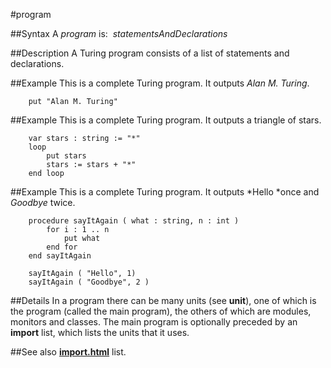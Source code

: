 
#program

##Syntax
A *program* is:
 *statementsAndDeclarations*



##Description
A Turing program consists of a list of statements and declarations.



##Example
This is a complete Turing program. It outputs *Alan M. Turing*.


        put "Alan M. Turing"
##Example
This is a complete Turing program. It outputs a triangle of stars.


        var stars : string := "*"
        loop
            put stars
            stars := stars + "*"
        end loop
##Example
This is a complete Turing program. It outputs *Hello *once and *Goodbye* twice.


        procedure sayItAgain ( what : string, n : int )
            for i : 1 .. n
                put what
            end for
        end sayItAgain
        
        sayItAgain ( "Hello", 1)
        sayItAgain ( "Goodbye", 2 )
##Details
In a program there can be many units (see **unit**), one of which is the program (called the main program), the others of which are modules, monitors and classes. The main program is optionally preceded by an **import** list, which lists the units that it uses.



##See also
**[import.html](import)** list.


